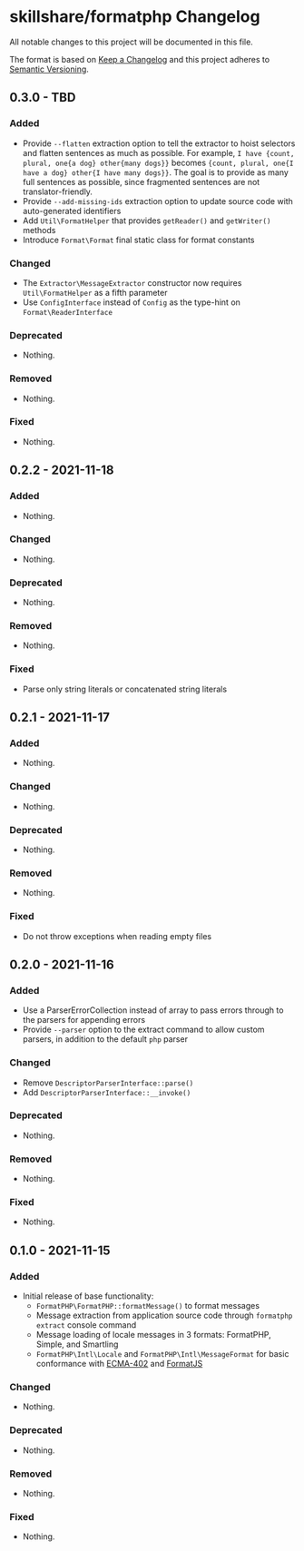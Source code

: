 # skillshare/formatphp Changelog

All notable changes to this project will be documented in this file.

The format is based on [Keep a Changelog](http://keepachangelog.com/en/1.0.0/)
and this project adheres to [Semantic Versioning](http://semver.org/spec/v2.0.0.html).

## 0.3.0 - TBD

### Added

- Provide `--flatten` extraction option to tell the extractor to hoist selectors and flatten sentences as much as possible. For example, `I have {count, plural, one{a dog} other{many dogs}}` becomes `{count, plural, one{I have a dog} other{I have many dogs}}`. The goal is to provide as many full sentences as possible, since fragmented sentences are not translator-friendly.
- Provide `--add-missing-ids` extraction option to update source code with auto-generated identifiers
- Add `Util\FormatHelper` that provides `getReader()` and `getWriter()` methods
- Introduce `Format\Format` final static class for format constants

### Changed

- The `Extractor\MessageExtractor` constructor now requires `Util\FormatHelper` as a fifth parameter
- Use `ConfigInterface` instead of `Config` as the type-hint on `Format\ReaderInterface`

### Deprecated

- Nothing.

### Removed

- Nothing.

### Fixed

- Nothing.

## 0.2.2 - 2021-11-18

### Added

- Nothing.

### Changed

- Nothing.

### Deprecated

- Nothing.

### Removed

- Nothing.

### Fixed

- Parse only string literals or concatenated string literals

## 0.2.1 - 2021-11-17

### Added

- Nothing.

### Changed

- Nothing.

### Deprecated

- Nothing.

### Removed

- Nothing.

### Fixed

- Do not throw exceptions when reading empty files

## 0.2.0 - 2021-11-16

### Added

- Use a ParserErrorCollection instead of array to pass errors through to the parsers for appending errors
- Provide `--parser` option to the extract command to allow custom parsers, in addition to the default `php` parser

### Changed

- Remove `DescriptorParserInterface::parse()`
- Add `DescriptorParserInterface::__invoke()`

### Deprecated

- Nothing.

### Removed

- Nothing.

### Fixed

- Nothing.

## 0.1.0 - 2021-11-15

### Added

- Initial release of base functionality:
  - `FormatPHP\FormatPHP::formatMessage()` to format messages
  - Message extraction from application source code through `formatphp extract`
    console command
  - Message loading of locale messages in 3 formats: FormatPHP, Simple, and
    Smartling
  - `FormatPHP\Intl\Locale` and `FormatPHP\Intl\MessageFormat` for basic
    conformance with [ECMA-402](https://tc39.es/ecma402/) and
    [FormatJS](https://formatjs.io)

### Changed

- Nothing.

### Deprecated

- Nothing.

### Removed

- Nothing.

### Fixed

- Nothing.
